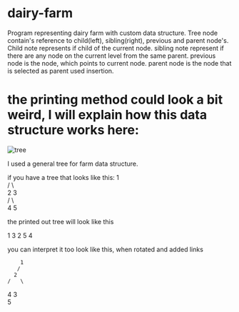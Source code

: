# dairy-farm
Program representing dairy farm with custom data structure. Tree node contain's reference to child(left), sibling(right), previous and parent node's.
Child note represents if child of the current node.
sibling note represent if there are any node on the current level from the same parent.
previous node is the node, which points to current node.
parent node is the node that is selected as parent used insertion.

# the printing method could look a bit weird, I will explain how this data structure works here:
![tree](https://user-images.githubusercontent.com/45511896/159123366-7437a36d-8e36-41ac-b261-4fa0f354b893.png)

I used a general tree for farm data structure.

if you have a tree that looks like this:
          1     
        /   \   
      2       3       
     / \           
    4   5      

    
the printed out tree will look like this

1
         3
    2
             5
          4
             
 you can interpret it too look like this, when rotated and added links
          
        1
       /  
      2
    /   \
   4     3
    \
     5
     
 
     

